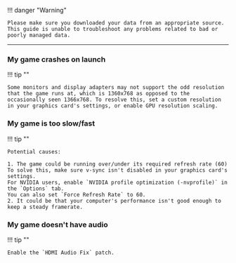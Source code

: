 !!! danger "Warning"

	Please make sure you downloaded your data from an appropriate source.
	This guide is unable to troubleshoot any problems related to bad or poorly managed data.

---

### My game crashes on launch

!!! tip ""

	Some monitors and display adapters may not support the odd resolution that the game runs at, which is 1360x768 as opposed to the occasionally seen 1366x768. To resolve this, set a custom resolution in your graphics card's settings, or enable GPU resolution scaling.

### My game is too slow/fast

!!! tip ""
	
	Potential causes:

	1. The game could be running over/under its required refresh rate (60)  
	To solve this, make sure v-sync isn't disabled in your graphics card's settings.
	For NVIDIA users, enable `NVIDIA profile optimization (-nvprofile)` in the `Options` tab.
	You can also set `Force Refresh Rate` to 60.
	2. It could be that your computer's performance isn't good enough to keep a steady framerate.

### My game doesn't have audio

!!! tip ""

	Enable the `HDMI Audio Fix` patch.